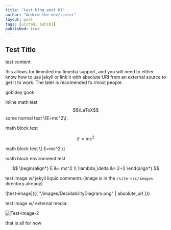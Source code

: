```yaml
---
title: "test blog post 01"
author: "Andrew the dev/tester"
layout: post
tags: [uintah, bob101]
published: true
---
```


## Test Title

test content

this allows for limmited multimedia support, and you will need to either know how to use jekyll or link it with absolute URI from an external source to get it to work.
The later is recomended fo rmost people. 

gobldey gook

Inline math test $$\LaTeX$$ some normal text \\(E=mc^2\\).

math block test

$$
E=mc^2
$$

math block test
\\[
E=mc^2
\\]

math block environment test

$$
\begin{align*}
  E &= mc^2 \\
  \lambda_\delta &= 2+2
\end{align*}
$$

test image w/ jekyll liquid comments (image is in the `/site-src/images` directory already)

![test-image]({{ "/images/DecidabilityDiagram.png" | absolute_url }})


test image w/ external media:

![Test-Image-2](https://encrypted-tbn0.gstatic.com/images?q=tbn:ANd9GcSXqq3j05ykEU69GBIwyuuuiFhePdmiIIk3zMJ6gfim7Sv3yaJ0v86GjGf4_W9P-BqgHjA&usqp=CAU)


that is all for now

